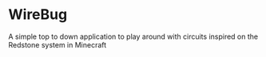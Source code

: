 # WireBug
A simple top to down application to play around with circuits inspired on the Redstone system in Minecraft
